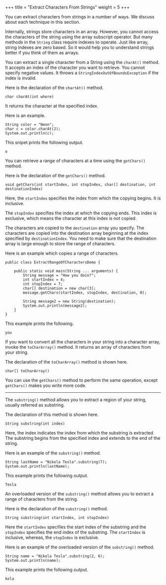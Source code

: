 +++
title = "Extract Characters From Strings"
weight = 5
+++

You can extract characters from strings in a number of ways. We discuss about
each technique in this section.

Internally, strings store characters in an array. However, you cannot access the
characters of the string using the array subscript operator. But many methods
in the `String` class require indexes to operate. Just like array, string indexes
are zero based. So it would help you to understand strings better if you think of
them as arrays. 

You can extract a single character from a String using the `charAt()` method.
It accepts an index of the character you want to retrieve. You cannot specify
negative values. It throws a `StringIndexOutOfBoundsException` if the index
is invalid.

Here is the declaration of the `chartAt()` method.

```
char charAt(int where)
```

It returns the character at the specified index.

Here is an example.

```
String color = "Neon";
char c = color.charAt(2);
System.out.println(c);
```

This snipet prints the following output.
```
o
```

You can retrieve a range of characters at a time using the `getChars()` method.

Here is the declaration of the `getChars()` method.
```
void getChars(int startIndex, int stopIndex, char[] destination, int destinationIndex)
```

Here, the `startIndex` specifies the index from which the copying begins. It is
inclusive.

The `stopIndex` specifies the index at which the copying ends. This index is exclusive,
which means the character at this index is not copied. 

The characters are copied to the `destination` array you specify. The characters
are copied into the destination array beginning at the index specified by
`destinationIndex`. You need to make sure that the destination array is large
enough to store the range of characters.

Here is an example which copies a range of characters.

```
public class ExtractRangeOfCharactersDemo {

    public static void main(String ... arguments) {
        String message = "How you doin?";
        int startIndex = 4;
        int stopIndex = 7;
        char[] destination = new char[3];
        message.getChars(startIndex, stopIndex, destination, 0);
        
        String message2 = new String(destination);
        System.out.println(message2);
    }
}
```

This example prints the following.
```
you
```

If you want to convert all the characters in your string into a character array,
invoke the `toCharArray()` method. It returns an array of characters from your
string.

The declaration of the `toCharArray()` method is shown here.
```
char[] toCharArray()
```

You can use the `getChars()` method to perform the same operation, except
`getChars()` makes you write more code.

--------------------------------------------------------------------------------

The `substring()` method allows you to extract a region of your string, usually
referred as substring. 

The declaration of this method is shown here.
```
String substring(int index)
```

Here, the index indicates the index from which the substring is extracted.
The substring begins from the specified index and extends to the end of the string.

Here is an example of the `substring()` method.
```
String lastName = "Nikola Tesla".substring(7);
System.out.println(lastName);
```

This example prints the following output.
```
Tesla
```

An overloaded version of the `substring()` method allows you to extract a 
range of characters from the string.

Here is the declaration of the `substring()` method.
```
String substring(int startIndex, int stopIndex)
```

Here the `startIndex` specifies the start index of the substring and the
`stopIndex` specifies the end index of the substring. The `startIndex` is
inclusive, whereas, the `stopIndex` is exclusive.

Here is an example of the overloaded version of the `substring()` method.
```
String name = "Nikola Tesla".substring(2, 6);
System.out.println(name);
```

This example prints the following output.
```
kola
```